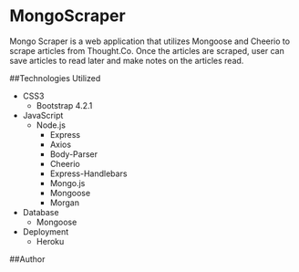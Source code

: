 # MongoScraper

Mongo Scraper is a web application that utilizes Mongoose and Cheerio to scrape articles from Thought.Co. Once the articles are scraped, user can save articles to read later and make notes on the articles read. 






##Technologies Utilized

- CSS3
    - Bootstrap 4.2.1
- JavaScript
    - Node.js
        - Express
        - Axios
        - Body-Parser
        - Cheerio
        - Express-Handlebars
        - Mongo.js
        - Mongoose
        - Morgan
- Database
    - Mongoose
- Deployment
    - Heroku

##Author

